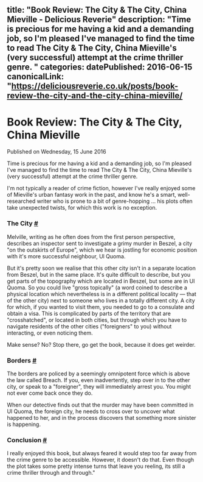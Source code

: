 title: "Book Review: The City & The City, China Mieville - Delicious Reverie"
description: "Time is precious for me having a kid and a demanding job, so I'm pleased I've managed to find the time to read The City & The City, China Mieville's (very successful) attempt at the crime thriller genre.
"
categories:
datePublished: 2016-06-15
canonicalLink: "https://deliciousreverie.co.uk/posts/book-review-the-city-and-the-city-china-mieville/
---
# Book Review: The City & The City, China Mieville

Published on Wednesday, 15 June 2016

Time is precious for me having a kid and a demanding job, so I'm pleased I've managed to find the time to read The City & The City, China Mieville's (very successful) attempt at the crime thriller genre.

I'm not typically a reader of crime fiction, however I've really enjoyed some of Mieville's urban fantasy work in the past, and know he's a smart, well-researched writer who is prone to a bit of genre-hopping ... his plots often take unexpected twists, for which this work is no exception.

### The City [#](https://deliciousreverie.co.uk/posts/book-review-the-city-and-the-city-china-mieville/#the-city)

Melville, writing as he often does from the first person perspective, describes an inspector sent to investigate a grimy murder in Beszel, a city "on the outskirts of Europe", which we hear is jostling for economic position with it's more successful neighbour, Ul Quoma.

But it's pretty soon we realise that this other city isn't in a separate location from Beszel, but in the same place. It's quite difficult to describe, but you get parts of the topography which are located in Beszel, but some are in Ul Quoma. So you could live "gross topically" (a word coined to describe a physical location which nevertheless is in a different political locality — that of the other city) next to someone who lives in a totally different city. A city for which, if you wanted to visit them, you needed to go to a consulate and obtain a visa. This is complicated by parts of the territory that are "crosshatched", or located in both cities, but through which you have to navigate residents of the other cities ("foreigners" to you) without interacting, or even noticing them.

Make sense? No? Stop there, go get the book, because it does get weirder.

### Borders [#](https://deliciousreverie.co.uk/posts/book-review-the-city-and-the-city-china-mieville/#borders)

The borders are policed by a seemingly omnipotent force which is above the law called Breach. If you, even inadvertently, step over in to the other city, or speak to a "foreigner", they will immediately arrest you. You might not ever come back once they do.

When our detective finds out that the murder may have been committed in Ul Quoma, the foreign city, he needs to cross over to uncover what happened to her, and in the process discovers that something more sinister is happening.

### Conclusion [#](https://deliciousreverie.co.uk/posts/book-review-the-city-and-the-city-china-mieville/#conclusion)

I really enjoyed this book, but always feared it would step too far away from the crime genre to be accessible. However, it doesn't do that. Even though the plot takes some pretty intense turns that leave you reeling, its still a crime thriller through and through."